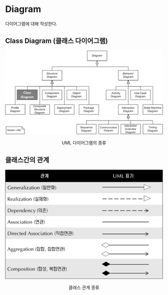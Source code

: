 # Diagram
다이어그램에 대해 작성한다.

## Class Diagram (클래스 다이어그램)
![UML 다이어그램의 종류](diagram_unified_modeling_language.png)
<center>UML 다이어그램의 종류</center>

## 클래스간의 관계
![클래스 관계 종류](diagram_class_relation.png)
<center>클래스 관계 종류</center>
